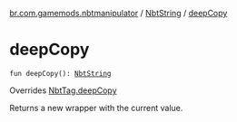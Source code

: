 [br.com.gamemods.nbtmanipulator](../index.md) / [NbtString](index.md) / [deepCopy](./deep-copy.md)

# deepCopy

`fun deepCopy(): `[`NbtString`](index.md)

Overrides [NbtTag.deepCopy](../-nbt-tag/deep-copy.md)

Returns a new wrapper with the current value.

